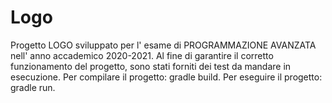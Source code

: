 # Logo

Progetto LOGO sviluppato per l' esame di PROGRAMMAZIONE AVANZATA nell' anno accademico 2020-2021.
Al fine di garantire il corretto funzionamento del progetto, sono stati forniti dei test da mandare in esecuzione.
Per compilare il progetto: gradle build.
Per eseguire il progetto: gradle run.
